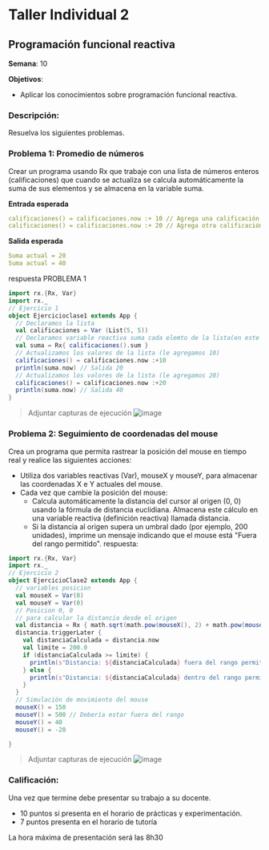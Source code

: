 # Taller Individual  2
## Programación funcional reactiva

**Semana**: 10

**Objetivos**:

- Aplicar los conocimientos sobre programación funcional reactiva.

### Descripción:

Resuelva los siguientes problemas.

### Problema 1: Promedio de números

Crear un programa usando Rx que trabaje con una lista de números enteros (calificaciones) que cuando se actualiza se calcula automáticamente la suma de sus elementos y se almacena en la variable suma.

**Entrada esperada**
```yaml
calificaciones() = calificaciones.now :+ 10 // Agrega una calificación
calificaciones() = calificaciones.now :+ 20 // Agrega otra calificación
```

**Salida esperada**
```yaml
Suma actual = 20
Suma actual = 40
```
respuesta PROBLEMA 1
```Scala
import rx.{Rx, Var}
import rx._
// Ejercicio 1
object Ejercicioclase1 extends App {
  // Declaramos la lista 
  val calificaciones = Var (List(5, 5))
  // Declaramos variable reactiva suma cada elemto de la lista(en este caso los dos elemetos 5+5 para que el resultado sea 10)
  val suma = Rx{ calificaciones().sum }
  // Actualizamos los valores de la lista (le agregamos 10)
  calificaciones() = calificaciones.now :+10
  println(suma.now) // Salida 20
  // Actualizamos los valores de la lista (le agregamos 20)
  calificaciones() = calificaciones.now :+20
  println(suma.now) // Salida 40
}
```


> Adjuntar capturas de ejecución
![image](https://github.com/user-attachments/assets/9c12a50c-9388-4a93-8aeb-ee295e1ca17a)


### Problema 2: Seguimiento de coordenadas del mouse
Crea un programa que permita rastrear la posición del mouse en tiempo real y realice las siguientes acciones:

- Utiliza dos variables reactivas (Var), mouseX y mouseY, para almacenar las coordenadas X e Y actuales del mouse.
- Cada vez que cambie la posición del mouse:
  - Calcula automáticamente la distancia del cursor al origen (0, 0) usando la fórmula de distancia euclidiana. Almacena este cálculo en una variable reactiva (definición reactiva) llamada distancia.
  - Si la distancia al origen supera un umbral dado (por ejemplo, 200 unidades), imprime un mensaje indicando que el mouse está "Fuera del rango permitido".
respuesta:

```Scala
import rx.{Rx, Var}
import rx._
// Ejercicio 2
object EjercicioClase2 extends App {
  // variables posicion
  val mouseX = Var(0)
  val mouseY = Var(0)
  // Posicion 0, 0
  // para calcular la distancia desde el origen
  val distancia = Rx { math.sqrt(math.pow(mouseX(), 2) + math.pow(mouseY(), 2)) }
  distancia.triggerLater {
    val distanciaCalculada = distancia.now
    val limite = 200.0
    if (distanciaCalculada >= limite) {
      println(s"Distancia: ${distanciaCalculada} fuera del rango permitido")
    } else {
      println(s"Distancia: ${distanciaCalculada} dentro del rango permitido")
    }
  }
  // Simulación de movimiento del mouse
  mouseX() = 150
  mouseY() = 500 // Debería estar fuera del rango
  mouseY() = 40
  mouseY() = -20

}
```

> Adjuntar capturas de ejecución
> ![image](https://github.com/user-attachments/assets/d31e56cc-58e1-4692-b441-cccebcfbe5fb)


### Calificación:

Una vez que termine debe presentar su trabajo a su docente.

- 10 puntos si presenta en el horario de prácticas y experimentación.
- 7 puntos presenta en el horario de tutoría

La hora máxima de presentación será las 8h30
